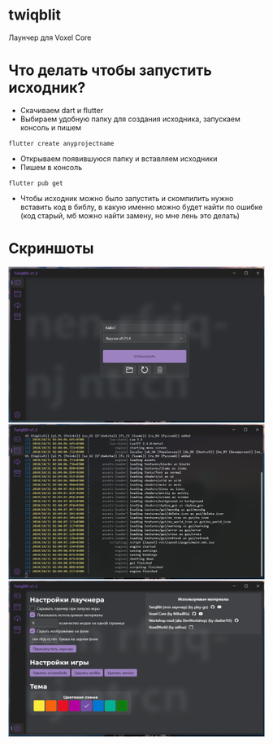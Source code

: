# twiqblit
Лаунчер для Voxel Core

# Что делать чтобы запустить исходник?

- Скачиваем dart и flutter
- Выбираем удобную папку для создания исходника, запускаем консоль и пишем
```
flutter create anyprojectname
```
- Открываем появившуюся папку и вставляем исходники
- Пишем в консоль
```
flutter pub get
```
- Чтобы исходник можно было запустить и скомпилить нужно вставить код в библу, в какую именно можно будет найти по ошибке (код старый, мб можно найти замену, но мне лень это делать)

# Скриншоты
<a>
    <picture>
      <source media="(prefers-color-scheme: dark)" srcset="https://raw.githubusercontent.com/play-go/twiqblit/refs/heads/main/image4.png">
      <img alt="Flutter" src="https://raw.githubusercontent.com/play-go/twiqblit/refs/heads/main/image4.png">
    </picture>
  <picture>
      <source media="(prefers-color-scheme: dark)" srcset="https://raw.githubusercontent.com/play-go/twiqblit/refs/heads/main/image5.png">
      <img alt="Flutter" src="https://raw.githubusercontent.com/play-go/twiqblit/refs/heads/main/image5.png">
    </picture>
   <picture>
      <source media="(prefers-color-scheme: dark)" srcset="https://raw.githubusercontent.com/play-go/twiqblit/refs/heads/main/image6.png">
      <img alt="Flutter" src="https://raw.githubusercontent.com/play-go/twiqblit/refs/heads/main/image6.png">
    </picture>
</a>
